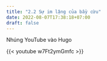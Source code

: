 ```yaml
---
title: "2.2 Sự im lặng của bầy cừu"
date: 2022-08-07T17:38:18+07:00
draft: false
---
```


Nhúng YouTube vào Hugo

{{< youtube w7Ft2ymGmfc >}}